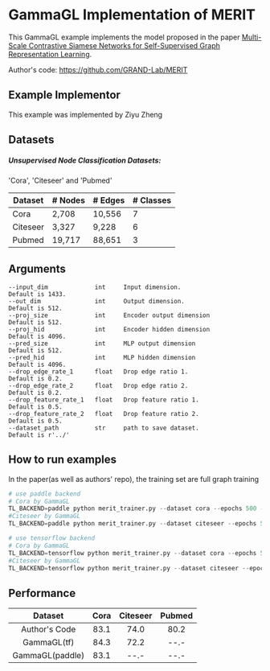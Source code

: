 # GammaGL Implementation of MERIT
This GammaGL example implements the model proposed in the paper [Multi-Scale Contrastive Siamese Networks for Self-Supervised Graph Representation Learning](https://arxiv.org/abs/2105.05682).

Author's code: https://github.com/GRAND-Lab/MERIT

## Example Implementor

This example was implemented by Ziyu Zheng

## Datasets

##### Unsupervised Node Classification Datasets:

'Cora', 'Citeseer' and 'Pubmed'

| Dataset  | # Nodes | # Edges | # Classes |
| -------- | ------- | ------- | --------- |
| Cora     | 2,708   | 10,556  | 7         |
| Citeseer | 3,327   | 9,228   | 6         |
| Pubmed   | 19,717  | 88,651  | 3         |


## Arguments

```
--input_dim 			int		Input dimension.                       Default is 1433.
--out_dim				int		Output dimension.					   Default is 512.
--proj_size 			int		Encoder output dimension			   Default is 512.
--proj_hid 				int     Encoder hidden dimension			   Default is 4096.
--pred_size 			int		MLP output dimension			       Default is 512.
--pred_hid 				int		MLP hidden dimension			   	   Default is 4096.
--drop_edge_rate_1      float   Drop edge ratio 1.                     Default is 0.2. 
--drop_edge_rate_2      float   Drop edge ratio 2.                     Default is 0.2. 
--drop_feature_rate_1   float   Drop feature ratio 1.                  Default is 0.5. 
--drop_feature_rate_2   float   Drop feature ratio 2.                  Default is 0.5. 
--dataset_path          str     path to save dataset.                  Default is r'../'
```

## How to run examples

In the paper(as well as authors' repo), the training set are full graph training

```python
# use paddle backend
# Cora by GammaGL
TL_BACKEND=paddle python merit_trainer.py --dataset cora --epochs 500 --drop_edge_rate_1 0.2 --drop_edge_rate_2 0.2 --drop_feature_rate_1 0.5 --drop_feature_rate_2 0.5 --lr 3e-4 --beta 0.5
#Citeseer by GammaGL
TL_BACKEND=paddle python merit_trainer.py --dataset citeseer --epochs 500 --drop_edge_rate_1 0.4 --drop_edge_rate_2 0.4 --drop_feature_rate_1 0.5 --drop_feature_rate_2 0.5 --lr 3e-4 --beta 0.6

# use tensorflow backend
# Cora by GammaGL
TL_BACKEND=tensorflow python merit_trainer.py --dataset cora --epochs 500 --drop_edge_rate_1 0.2 --drop_edge_rate_2 0.2 --drop_feature_rate_1 0.5 --drop_feature_rate_2 0.5 --lr 3e-4 --beta 0.5
#Citeseer by GammaGL
TL_BACKEND=tensorflow python merit_trainer.py --dataset citeseer --epochs 500 --drop_edge_rate_1 0.4 --drop_edge_rate_2 0.4 --drop_feature_rate_1 0.5 --drop_feature_rate_2 0.5 --lr 3e-4 --beta 0.6


```

## 	Performance


|     Dataset     | Cora | Citeseer | Pubmed |
| :-------------: | :--: | :------: | :----: |
|  Author's Code  | 83.1 |   74.0   |  80.2  |
|   GammaGL(tf)   | 84.3 |   72.2   |  --.-  |
| GammaGL(paddle) | 83.1 |   --.-   |  --.-  |

 